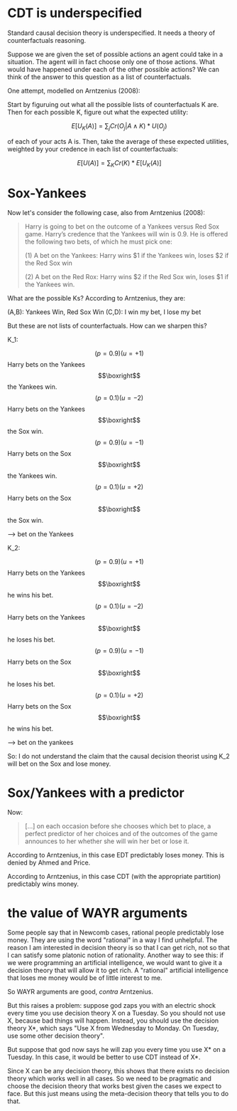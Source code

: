 # CDT is underspecified
Standard causal decision theory is underspecified. It needs a theory of counterfactuals reasoning. 

Suppose we are given the set of possible actions an agent could take in a situation. The agent will in fact choose only one of those actions. What would have happened under each of the other possible actions? We can think of the answer to this question as a list of counterfactuals.

One attempt, modelled on Arntzenius (2008):

Start by figuruing out what all the possible lists of counterfactuals K are. Then for each possible K, figure out what the expected utility: 

$$E[U_K(A)]= \sum_{j}Cr(O_j | A \land K)*U(O_j)$$

of each of your acts A is. Then, take the average of these expected utilities, weighted by your credence in each list of counterfactuals:

$$E[U(A)]=\sum_{K} Cr(K) * E[U_K(A)]$$

# Sox-Yankees
Now let's consider the following case, also from Arntzenius (2008):
> Harry is going to bet on the outcome of a Yankees versus Red Sox game. Harry’s credence that the Yankees will win is 0.9. He is offered the following two bets, of which he must pick one: 
>
> (1) A bet on the Yankees: Harry wins $1 if the Yankees win, loses $2 if the Red
Sox win
>
> (2) A bet on the Red Rox: Harry wins $2 if the Red Sox win, loses $1 if
the Yankees win.

What are the possible Ks? According to Arntzenius, they are:

(A,B): Yankees Win, Red Sox Win
(C,D): I win my bet, I lose my bet

But these are not lists of counterfactuals. How can we sharpen this? 

K_1:

$$(p=0.9)(u=+1)$$Harry bets on the Yankees $$\boxright$$ the Yankees win.
$$(p=0.1)(u=-2)$$Harry bets on the Yankees $$\boxright$$ the Sox win.
$$(p=0.9)(u=-1)$$Harry bets on the Sox $$\boxright$$ the Yankees win.
$$(p=0.1)(u=+2)$$Harry bets on the Sox $$\boxright$$ the Sox win.

--> bet on the Yankees

K_2:

$$(p=0.9)(u=+1)$$Harry bets on the Yankees $$\boxright$$ he wins his bet.
$$(p=0.1)(u=-2)$$Harry bets on the Yankees $$\boxright$$ he loses his bet.
$$(p=0.9)(u=-1)$$Harry bets on the Sox $$\boxright$$ he loses his bet.
$$(p=0.1)(u=+2)$$Harry bets on the Sox $$\boxright$$ he wins his bet.

--> bet on the yankees

So: I do not understand the claim that the causal decision theorist using K_2 will bet on the Sox and lose money.

# Sox/Yankees with a predictor
Now:
> [...] on each occasion before she chooses which bet to place, a perfect predictor of her choices and of the outcomes of the game announces to her whether she will win her bet or lose it.

According to Arntzenius, in this case EDT predictably loses money. This is denied by Ahmed and Price.

According to Arntzenius, in this case CDT (with the appropriate partition) predictably wins money. 

# the value of WAYR arguments
Some people say that in Newcomb cases, rational people predictably lose money. They are using the word "rational" in a way I find unhelpful. The reason I am interested in decision theory is so that I can get rich, not so that I can satisfy some platonic notion of rationality. Another way to see this: if we were programming an artificial intelligence, we would want to give it a decision theory that will allow it to get rich. A "rational" artificial intelligence that loses me money would be of little interest to me. 

So WAYR arguments are good, _contra_ Arntzenius. 

But this raises a problem: suppose god zaps you with an electric shock every time you use decision theory X on a Tuesday. So you should not use X, because bad things will happen. Instead, you should use the decision theory X*, which says "Use X from Wednesday to Monday. On Tuesday, use some other decision theory". 

But suppose that god now says he will zap you every time you use X* on a Tuesday. In this case, it would be better to use CDT instead of X*. 

Since X can be any decision theory, this shows that there exists no decision theory which works well in all cases. So we need to be pragmatic and choose the decision theory that works best given the cases we expect to face. But this just means using the meta-decision theory that tells you to do that. 